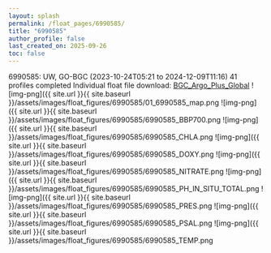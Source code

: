 ```yaml
---
layout: splash
permalink: /float_pages/6990585/
title: "6990585"
author_profile: false
last_created_on: 2025-09-26
toc: false
---
```

 
6990585: UW, GO-BGC (2023-10-24T05:21 to 2024-12-09T11:16)
41 profiles completed
Individual float file download: [BGC_Argo_Plus_Global](https://ftp.soest.hawaii.edu/bgc_argo_plus/Individual_Floats/outliers_removed/6990585_Sprof_processed.nc)
![img-png]({{ site.url }}{{ site.baseurl }}/assets/images/float_figures/6990585/01_6990585_map.png
![img-png]({{ site.url }}{{ site.baseurl }}/assets/images/float_figures/6990585/6990585_BBP700.png
![img-png]({{ site.url }}{{ site.baseurl }}/assets/images/float_figures/6990585/6990585_CHLA.png
![img-png]({{ site.url }}{{ site.baseurl }}/assets/images/float_figures/6990585/6990585_DOXY.png
![img-png]({{ site.url }}{{ site.baseurl }}/assets/images/float_figures/6990585/6990585_NITRATE.png
![img-png]({{ site.url }}{{ site.baseurl }}/assets/images/float_figures/6990585/6990585_PH_IN_SITU_TOTAL.png
![img-png]({{ site.url }}{{ site.baseurl }}/assets/images/float_figures/6990585/6990585_PRES.png
![img-png]({{ site.url }}{{ site.baseurl }}/assets/images/float_figures/6990585/6990585_PSAL.png
![img-png]({{ site.url }}{{ site.baseurl }}/assets/images/float_figures/6990585/6990585_TEMP.png
